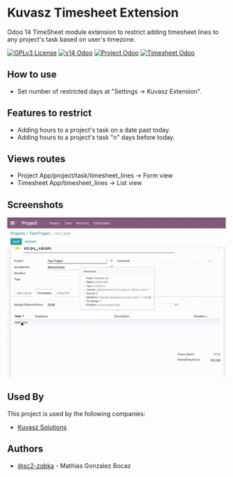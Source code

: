 # Kuvasz Timesheet Extension

Odoo 14 TimeSheet module extension to restrict adding timesheet lines
to any project's task based on user's timezone.

[![GPLv3 License](https://img.shields.io/badge/License-MIT%20-blue.svg)](https://opensource.org/licenses/)
[![v14 Odoo](https://img.shields.io/badge/Tech-Odoo%20v14-purple.svg)](##)
[![Project Odoo](https://img.shields.io/badge/Odoo_14-Project%20Module-green.svg)](##)
[![Timesheet Odoo](https://img.shields.io/badge/Odoo_14-Timesheet%20Module-red.svg)](##)

## How to use

- Set number of restricted days at "Settings -> Kuvasz Extension".

## Features to restrict

- Adding hours to a project's task on a date past today.
- Adding hours to a project's task "n" days before today.

## Views routes

- Project App/project/task/timesheet_lines -> Form view
- Timesheet App/timesheet_lines -> List view

## Screenshots

![App Gif](https://github.com/sc2-zobka/Kuvasz/blob/main/kvz_time_sheet/static/description/image_0.gif)
  
## Used By

This project is used by the following companies:

- [Kuvasz Solutions](https://www.kvz.cl)

## Authors

- [@sc2-zobka](https://github.com/sc2-zobka) - Mathias Gonzalez Bocaz
  